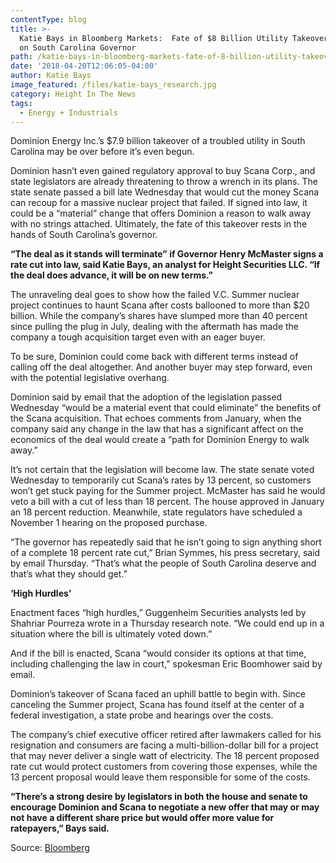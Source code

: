 ```yaml
---
contentType: blog
title: >-
  Katie Bays in Bloomberg Markets:  Fate of $8 Billion Utility Takeover Hinges
  on South Carolina Governor
path: /katie-bays-in-bloomberg-markets-fate-of-8-billion-utility-takeover
date: '2018-04-20T12:06:05-04:00'
author: Katie Bays
image_featured: /files/katie-bays_research.jpg
category: Height In The News
tags:
  - Energy + Industrials
---
```

Dominion Energy Inc.’s $7.9 billion takeover of a troubled utility in South Carolina may be over before it’s even begun.

Dominion hasn’t even gained regulatory approval to buy Scana Corp., and state legislators are already threatening to throw a wrench in its plans. The state senate passed a bill late Wednesday that would cut the money Scana can recoup for a massive nuclear project that failed. If signed into law, it could be a “material” change that offers Dominion a reason to walk away with no strings attached. Ultimately, the fate of this takeover rests in the hands of South Carolina’s governor.

**“The deal as it stands will terminate” if Governor Henry McMaster signs a rate cut into law, said Katie Bays, an analyst for Height Securities LLC. “If the deal does advance, it will be on new terms.”**

The unraveling deal goes to show how the failed V.C. Summer nuclear project continues to haunt Scana after costs ballooned to more than $20 billion. While the company’s shares have slumped more than 40 percent since pulling the plug in July, dealing with the aftermath has made the company a tough acquisition target even with an eager buyer.

To be sure, Dominion could come back with different terms instead of calling off the deal altogether. And another buyer may step forward, even with the potential legislative overhang.

Dominion said by email that the adoption of the legislation passed Wednesday “would be a material event that could eliminate” the benefits of the Scana acquisition. That echoes comments from January, when the company said any change in the law that has a significant affect on the economics of the deal would create a “path for Dominion Energy to walk away.”

It’s not certain that the legislation will become law. The state senate voted Wednesday to temporarily cut Scana’s rates by 13 percent, so customers won’t get stuck paying for the Summer project. McMaster has said he would veto a bill with a cut of less than 18 percent. The house approved in January an 18 percent reduction. Meanwhile, state regulators have scheduled a November 1 hearing on the proposed purchase.

“The governor has repeatedly said that he isn’t going to sign anything short of a complete 18 percent rate cut,” Brian Symmes, his press secretary, said by email Thursday. “That’s what the people of South Carolina deserve and that’s what they should get.”

**‘High Hurdles’**

Enactment faces “high hurdles,” Guggenheim Securities analysts led by Shahriar Pourreza wrote in a Thursday research note. “We could end up in a situation where the bill is ultimately voted down.”

And if the bill is enacted, Scana “would consider its options at that time, including challenging the law in court,” spokesman Eric Boomhower said by email.

Dominion’s takeover of Scana faced an uphill battle to begin with. Since canceling the Summer project, Scana has found itself at the center of a federal investigation, a state probe and hearings over the costs.

The company’s chief executive officer retired after lawmakers called for his resignation and consumers are facing a multi-billion-dollar bill for a project that may never deliver a single watt of electricity. The 18 percent proposed rate cut would protect customers from covering those expenses, while the 13 percent proposal would leave them responsible for some of the costs.

**“There’s a strong desire by legislators in both the house and senate to encourage Dominion and Scana to negotiate a new offer that may or may not have a different share price but would offer more value for ratepayers,” Bays said.**

Source:  [Bloomberg](https://www.bloomberg.com/news/articles/2018-04-19/fate-of-8-billion-utility-takeover-hinges-on-s-c-governor)
